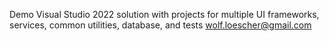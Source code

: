 Demo Visual Studio 2022 solution with projects for multiple UI frameworks, services, common utilities, database, and tests
wolf.loescher@gmail.com
